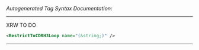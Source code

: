 _Autogenerated Tag Syntax Documentation:_

---
XRW TO DO

```xml
<RestrictToCDRH3Loop name="(&string;)" />
```



---
